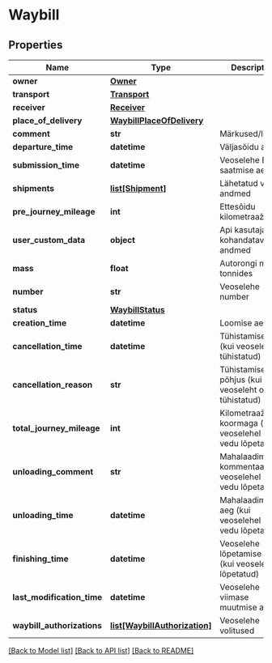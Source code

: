 # Waybill

## Properties
Name | Type | Description | Notes
------------ | ------------- | ------------- | -------------
**owner** | [**Owner**](Owner.md) |  | 
**transport** | [**Transport**](Transport.md) |  | 
**receiver** | [**Receiver**](Receiver.md) |  | 
**place_of_delivery** | [**WaybillPlaceOfDelivery**](WaybillPlaceOfDelivery.md) |  | 
**comment** | **str** | Märkused/lisainfo | [optional] 
**departure_time** | **datetime** | Väljasõidu aeg | 
**submission_time** | **datetime** | Veoselehe EVR-i saatmise aeg | 
**shipments** | [**list[Shipment]**](Shipment.md) | Lähetatud veose andmed | 
**pre_journey_mileage** | **int** | Ettesõidu kilometraaž | [optional] 
**user_custom_data** | **object** | Api kasutaja poolt kohandatavad andmed | [optional] 
**mass** | **float** | Autorongi mass tonnides | [optional] 
**number** | **str** | Veoselehe number | [optional] 
**status** | [**WaybillStatus**](WaybillStatus.md) |  | [optional] 
**creation_time** | **datetime** | Loomise aeg | [optional] 
**cancellation_time** | **datetime** | Tühistamise aeg (kui veoseleht on tühistatud) | [optional] 
**cancellation_reason** | **str** | Tühistamise põhjus (kui veoseleht on tühistatud) | [optional] 
**total_journey_mileage** | **int** | Kilometraaž koormaga (kui veoselehel on vedu lõpetatud) | [optional] 
**unloading_comment** | **str** | Mahalaadimise kommentaar (kui veoselehel on vedu lõpetatud) | [optional] 
**unloading_time** | **datetime** | Mahalaadimise aeg (kui veoselehel on vedu lõpetatud) | [optional] 
**finishing_time** | **datetime** | Veoselehe lõpetamise aeg (kui veoseleht on lõpetatud) | [optional] 
**last_modification_time** | **datetime** | Veoselehe viimase muutmise aeg | [optional] 
**waybill_authorizations** | [**list[WaybillAuthorization]**](WaybillAuthorization.md) | Veoselehe volitused | [optional] 

[[Back to Model list]](../README.md#documentation-for-models) [[Back to API list]](../README.md#documentation-for-api-endpoints) [[Back to README]](../README.md)


